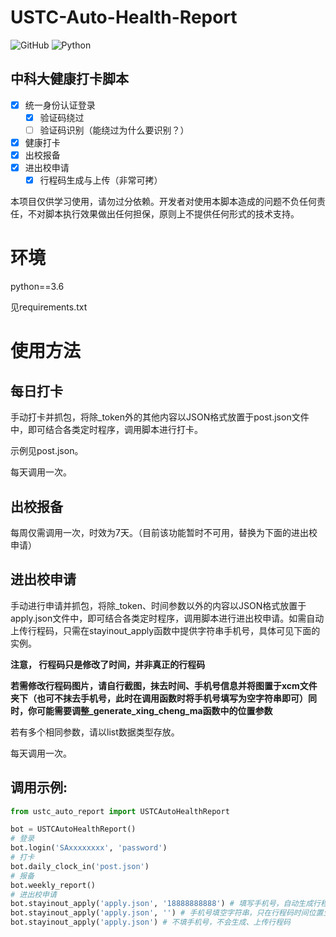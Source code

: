 # USTC-Auto-Health-Report

![GitHub](https://img.shields.io/github/license/windshadow233/USTC-Auto-Health-Report?style=plastic)
![Python](https://img.shields.io/badge/Language-Python-blueviolet?style=plastic)

## 中科大健康打卡脚本

- [x] 统一身份认证登录
    - [x] 验证码绕过
    - [ ] 验证码识别（能绕过为什么要识别？）
    
- [x] 健康打卡
- [x] 出校报备
- [x] 进出校申请
    - [x] 行程码生成与上传（非常可拷）

本项目仅供学习使用，请勿过分依赖。开发者对使用本脚本造成的问题不负任何责任，不对脚本执行效果做出任何担保，原则上不提供任何形式的技术支持。

# 环境

python==3.6

见requirements.txt

# 使用方法

## 每日打卡
手动打卡并抓包，将除_token外的其他内容以JSON格式放置于post.json文件中，即可结合各类定时程序，调用脚本进行打卡。

示例见post.json。

每天调用一次。

## 出校报备

每周仅需调用一次，时效为7天。（目前该功能暂时不可用，替换为下面的进出校申请）

## 进出校申请

手动进行申请并抓包，将除_token、时间参数以外的内容以JSON格式放置于apply.json文件中，即可结合各类定时程序，调用脚本进行进出校申请。如需自动上传行程码，只需在stayinout_apply函数中提供字符串手机号，具体可见下面的实例。

**注意， 行程码只是修改了时间，并非真正的行程码**

**若需修改行程码图片，请自行截图，抹去时间、手机号信息并将图置于xcm文件夹下（也可不抹去手机号，此时在调用函数时将手机号填写为空字符串即可）同时，你可能需要调整_generate_xing_cheng_ma函数中的位置参数**

若有多个相同参数，请以list数据类型存放。

每天调用一次。

## 调用示例:
```python
from ustc_auto_report import USTCAutoHealthReport

bot = USTCAutoHealthReport()
# 登录
bot.login('SAxxxxxxxx', 'password')
# 打卡
bot.daily_clock_in('post.json')
# 报备
bot.weekly_report()
# 进出校申请
bot.stayinout_apply('apply.json', '18888888888') # 填写手机号，自动生成行程码并上传
bot.stayinout_apply('apply.json', '') # 手机号填空字符串，只在行程码时间位置生成字符
bot.stayinout_apply('apply.json') # 不填手机号，不会生成、上传行程码
```
